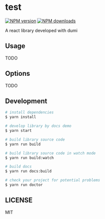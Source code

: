 # test

[![NPM version](https://img.shields.io/npm/v/test.svg?style=flat)](https://npmjs.org/package/test)
[![NPM downloads](http://img.shields.io/npm/dm/test.svg?style=flat)](https://npmjs.org/package/test)

A react library developed with dumi

## Usage

TODO

## Options

TODO

## Development

```bash
# install dependencies
$ yarn install

# develop library by docs demo
$ yarn start

# build library source code
$ yarn run build

# build library source code in watch mode
$ yarn run build:watch

# build docs
$ yarn run docs:build

# check your project for potential problems
$ yarn run doctor
```

## LICENSE

MIT
